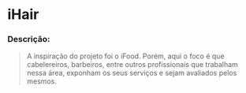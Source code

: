 # iHair
### Descrição:
> A inspiração do projeto foi o iFood. Porém, aqui o foco é que cabelereiros, barbeiros, entre outros profissionais que trabalham nessa área, exponham os seus serviços e sejam avaliados pelos mesmos.
